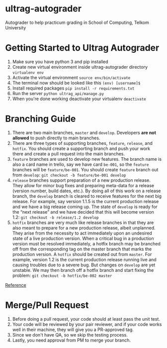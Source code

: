# ultrag-autograder
Autograder to help practicum grading in School of Computing, Telkom University

# Getting Started to Ultrag Autograder
1. Make sure you have python 3 and pip installed
2. Create new virtual environment inside ultrag-autograder directory
`virtualenv env`
3. Activate the virtual environment
`source env/bin/activate`
4. The terminal now should be looked like this
`(env) [username]$`
5. Install required packages
`pip install -r requirements.txt`
6. Run the server
`python ultrag_api/manage.py`
7. When you're done working deactivate your virtualenv
`deactivate`

# Branching Guide
1. There are two main branches, `master` and `develop`. Developers **are not allowed** to push directly to main branches.
2. There are three types of supporting branches, `feature`, `release`, and `hotfix`. You should create a supporting branch and push your work there and create a pull request into the main branches.
3. `feature` branches are used to develop new features. The branch name is also a card name in trello, say we have card `be-001`, so the `feature` branches will be `feature/be-001`. You should create `feature` branch out from `develop`:
`git checkout -b feature/be-001 develop`
4. `release` branches support preparation of a new production release. They allow for minor bug fixes and preparing meta-data for a release (version number, build dates, etc.). By doing all of this work on a release branch, the `develop` branch is cleared to receive features for the next big release. For example, say version 1.1.5 is the current production release and we have a big release coming up. The state of `develop` is ready for the “next release” and we have decided that this will become version 1.2:
`git checkout -b release/1.2 develop`
6. `hotfix` branches are very much like release branches in that they are also meant to prepare for a new production release, albeit unplanned. They arise from the necessity to act immediately upon an undesired state of a live production version. When a critical bug in a production version must be resolved immediately, a hotfix branch may be branched off from the corresponding tag on the master branch that marks the production version. A `hotfix` should be created out from `master`. For example, version 1.2 is the current production release running live and causing troubles due to a severe bug. But changes on `develop` are yet unstable. We may then branch off a hotfix branch and start fixing the problem:
`git checkout -b hotfix/be-002 master`

[Reference](https://nvie.com/posts/a-successful-git-branching-model/)

# Merge/Pull Request
1. Before doing a pull request, your code should at least pass the unit test.
2. Your code will be reviewed by your pair reviewer, and if your code works well in their machine, they will give you a PR-approved tag.
3. Since we don't have QA, so we skip the testing process.
4. Lastly, you need approval from PM to merge your branch.
